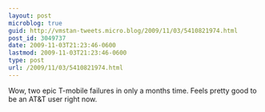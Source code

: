 ```yaml
---
layout: post
microblog: true
guid: http://vmstan-tweets.micro.blog/2009/11/03/5410821974.html
post_id: 3049737
date: 2009-11-03T21:23:46-0600
lastmod: 2009-11-03T21:23:46-0600
type: post
url: /2009/11/03/5410821974.html
---
```

Wow, two epic T-mobile failures in only a months time.  Feels pretty good to be an AT&T user right now.
